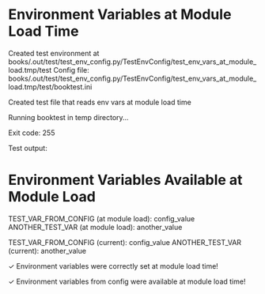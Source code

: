 # Environment Variables at Module Load Time

Created test environment at books/.out/test/test_env_config.py/TestEnvConfig/test_env_vars_at_module_load.tmp/test
Config file: books/.out/test/test_env_config.py/TestEnvConfig/test_env_vars_at_module_load.tmp/test/booktest.ini

Created test file that reads env vars at module load time

Running booktest in temp directory...

Exit code: 255

Test output:
# Environment Variables Available at Module Load

TEST_VAR_FROM_CONFIG (at module load): config_value
ANOTHER_TEST_VAR (at module load): another_value

TEST_VAR_FROM_CONFIG (current): config_value
ANOTHER_TEST_VAR (current): another_value

✓ Environment variables were correctly set at module load time!


✓ Environment variables from config were available at module load time!
